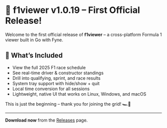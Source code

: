 # 🏁 f1viewer v1.0.19 – First Official Release!

Welcome to the first official release of **f1viewer** – a cross-platform Formula 1 viewer built in Go with Fyne.

## 🚀 What’s Included

- View the full 2025 F1 race schedule
- See real-time driver & constructor standings
- Drill into qualifying, sprint, and race results
- System tray support with hide/show + quit
- Local time conversion for all sessions
- Lightweight, native UI that works on Linux, Windows, and macOS

This is just the beginning – thank you for joining the grid! 🏎️💨

---

**Download now** from the [Releases](https://github.com/mphartzheim/f1viewer/releases) page.
